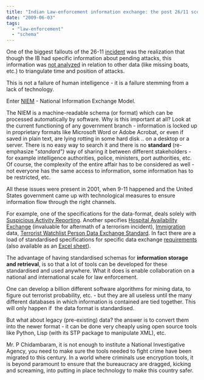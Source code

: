 ```yaml
---
title: "Indian Law-enforcement information exchange: the post 26/11 scenario"
date: "2009-06-03"
tags: 
  - "law-enforcement"
  - "schema"
---
```


One of the biggest fallouts of the 26-11 [incident](http://en.wikipedia.org/wiki/Mumbai_attacks) was the realization that though the IB had specific information about pending attacks, this information was [not analyzed](http://cleveland.indymedia.org/news/2008/11/33276.php) in relation to other data (like missing boats, etc.) to triangulate time and position of attacks.

This is not a failure of human intelligence - it is a failure stemming from a lack of technology.

Enter [NIEM](http://www.niem.gov/) \- National Information Exchange Model.

The NIEM is a machine-readable schema (or format) which can be processed automatically by software. Why is this important at all? Look at the current functioning of any government branch - information is locked up in proprietary formats like Microsoft Word or Adobe Acrobat, or even if saved in plain text, are lying rotting in some hard disk .. on a desktop or a server. There is no easy way to search it and there is no **standard** (re-emphasize "_standard")_ way of sharing it between different stakeholders - for example intelligence authorities, police, ministers, port authorities, etc. Of course, the complexity of the entire affair has to be considered as well - not everyone has the same access to information, some information has to be restricted, etc.

All these issues were present in 2001, when 9-11 happened and the United States government came up with technological measures to ensure information flow through the right channels.

For example, one of the specifications for the data-format, deals solely with [Suspicious Activity Reporting](http://www.niem.gov/pdf/ISE-FS-200_ISE-SAR_Functional_Standard_V1_5_Issued.pdf). Another specifies [Hospital Availability Exchange](http://www.niem.gov/niem-2/niem/have/2.0/have.xsd) (invaluable for aftermath of a terrorism incident), [Immigration](http://www.niem.gov/niem-2/niem/domains/immigration/2.0/immigration.xsd) data, [Terrorist Watchlist Person Data Exchange Standard](http://www.niem.gov/niem-2/niem/twpdes/2.0/twpdes.xsd). In fact there are a load of standardised specifications for specific data exchange [requirements](http://www.niem.gov/niem-2/niem/index.html) (also available as an [Excel sheet](http://www.niem.gov/niem-2/niem/niem-2.0.xls)).

The advantage of having standardised schemas for **information storage and retrieval**, is so that a lot of tools can be developed for these standardised and used anywhere. What it does is enable collaboration on a national and international scale for law enforcement.

One can develop a billion different software algorithms for mining data, to figure out terrorist probability, etc. - but they are all useless until the many different databases in which information is contained are tied together. This will only happen if  the data format is standardised.

But what about legacy (pre-existing) data? the answer is to convert them into the newer format - it can be done very cheaply using open source tools like Python, Lisp (with its STP package to manipulate XML), etc.

Mr. P Chidambaram, it is not enough to institute a National Investigative Agency, you need to make sure the tools needed to fight crime have been migrated to this century. In a world where criminals use encryption tools, it is beyond paramount to ensure that the bureaucracy are dragged, kicking and screaming, into putting in place technology to make this country safer.
